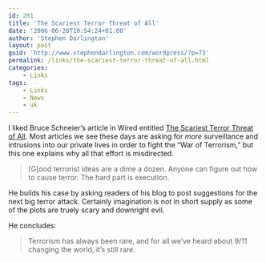 ```yaml
---
id: 201
title: 'The Scariest Terror Threat of All'
date: '2006-06-20T10:54:24+01:00'
author: 'Stephen Darlington'
layout: post
guid: 'http://www.stephendarlington.com/wordpress/?p=73'
permalink: /links/the-scariest-terror-threat-of-all.html
categories:
    - Links
tags:
    - Links
    - News
    - uk
---
```


I liked Bruce Schneier’s article in Wired entitled [The Scariest Terror Threat of All](http://www.wired.com/news/columns/0,71152-0.html?tw=wn_index_15). Most articles we see these days are asking for *more* surveillance and intrusions into our private lives in order to fight the “War of Terrorism,” but this one explains why all that effort is misdirected.

> \[G\]ood terrorist ideas are a dime a dozen. Anyone can figure out how to cause terror. The hard part is execution.

He builds his case by asking readers of his blog to post suggestions for the next big terror attack. Certainly imagination is not in short supply as some of the plots are truely scary and downright evil.

He concludes:

> Terrorism has always been rare, and for all we’ve heard about 9/11 changing the world, it’s still rare.